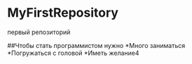 # MyFirstRepository
первый репозиторий

##Чтобы стать программистом нужно
*Много заниматься
*Погружаться с головой
*Иметь желание4
